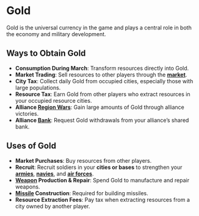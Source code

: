 # Gold

Gold is the universal currency in the game and plays a central role in both the economy and military development.

## Ways to Obtain Gold
- **Consumption During March**: Transform resources directly into Gold.
- **Market Trading**: Sell resources to other players through the **[market](../economy/market.md)**.
- **City Tax**: Collect daily Gold from occupied cities, especially those with large populations.
- **Resource Tax**: Earn Gold from other players who extract resources in your occupied resource cities.
- **Alliance [Region Wars](../alliances/regional.md)**: Gain large amounts of Gold through alliance victories.
- **Alliance [Bank](../alliances/bank.md)**: Request Gold withdrawals from your alliance’s shared bank.

## Uses of Gold
- **Market Purchases**: Buy resources from other players.
- **Recruit**: Recruit soldiers in your **cities or bases** to strengthen your **[armies](../units/armies.md)**, **[navies](../units/navies.md)**, and **[air forces](../units/airforces.md)**.
- **[Weapon](../weapons/overview.md) Production & Repair**: Spend Gold to manufacture and repair weapons.
- **[Missile](../weapons/missiles.md) Construction**: Required for building missiles.
- **Resource Extraction Fees**: Pay tax when extracting resources from a city owned by another player.